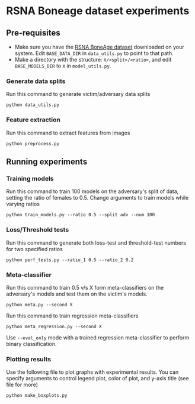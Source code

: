 # RSNA Boneage dataset experiments

## Pre-requisites

- Make sure you have the [RSNA BoneAge dataset](https://www.kaggle.com/kmader/rsna-bone-age) downloaded on your system. Edit `BASE_DATA_DIR` in `data_utils.py` to point to that path.
- Make a directory with the structure: `X/<split>/<ratio>`, and edit `BASE_MODELS_DIR` to `X` in `model_utils.py`.

### Generate data splits

Run this command to generate victim/adversary data splits

`python data_utils.py`

### Feature extraction

Run this command to extract features from images

`python preprocess.py`

## Running experiments

### Training models

Run this command to train 100 models on the adversary's split of data, setting the ratio of females to 0.5. Change arguments to train models while varying ratios

`python train_models.py --ratio 0.5 --split adv --num 100`


### Loss/Threshold tests

Run this command to generate both loss-test and threshold-test numbers for two specified ratios

`python perf_tests.py --ratio_1 0.5 --ratio_2 0.2`


### Meta-classifier

Run this command to train 0.5 v/s X form meta-classifiers on the adversary's models and test them on the victim's models.

`python meta.py --second X`

Run this command to train regression meta-classifiers

`python meta_regression.py --second X`

Use `--eval_only` mode with a trained regression meta-classifier to perform binary classification.


### Plotting results

Use the following file to plot graphs with experimental results. You can specify arguments to control legend plot, color of plot, and y-axis title (see file for more)

`python make_boxplots.py`